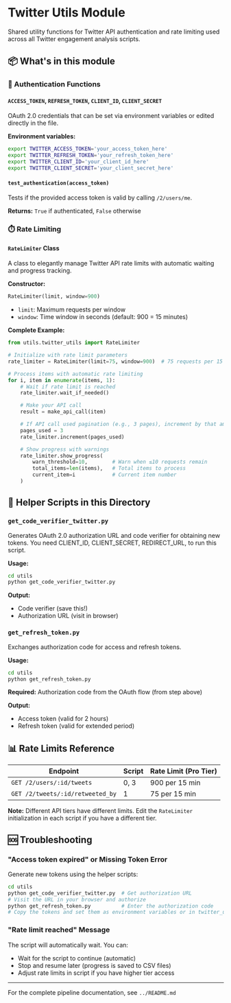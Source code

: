 # Twitter Utils Module

Shared utility functions for Twitter API authentication and rate limiting used across all Twitter engagement analysis scripts.

## 📦 What's in this module

### 🔐 Authentication Functions

#### `ACCESS_TOKEN`, `REFRESH_TOKEN`, `CLIENT_ID`, `CLIENT_SECRET`
OAuth 2.0 credentials that can be set via environment variables or edited directly in the file.

**Environment variables:**
```bash
export TWITTER_ACCESS_TOKEN='your_access_token_here'
export TWITTER_REFRESH_TOKEN='your_refresh_token_here'
export TWITTER_CLIENT_ID='your_client_id_here'
export TWITTER_CLIENT_SECRET='your_client_secret_here'
```

#### `test_authentication(access_token)`
Tests if the provided access token is valid by calling `/2/users/me`.

**Returns:** `True` if authenticated, `False` otherwise


### ⏱️ Rate Limiting

#### `RateLimiter` Class
A class to elegantly manage Twitter API rate limits with automatic waiting and progress tracking.

**Constructor:**
```python
RateLimiter(limit, window=900)
```
- `limit`: Maximum requests per window
- `window`: Time window in seconds (default: 900 = 15 minutes)

**Complete Example:**
```python
from utils.twitter_utils import RateLimiter

# Initialize with rate limit parameters
rate_limiter = RateLimiter(limit=75, window=900)  # 75 requests per 15 minutes

# Process items with automatic rate limiting
for i, item in enumerate(items, 1):
    # Wait if rate limit is reached
    rate_limiter.wait_if_needed()

    # Make your API call
    result = make_api_call(item)

    # If API call used pagination (e.g., 3 pages), increment by that amount
    pages_used = 3
    rate_limiter.increment(pages_used)

    # Show progress with warnings
    rate_limiter.show_progress(
        warn_threshold=10,        # Warn when ≤10 requests remain
        total_items=len(items),   # Total items to process
        current_item=i            # Current item number
    )
```


## 🔧 Helper Scripts in this Directory

### `get_code_verifier_twitter.py`
Generates OAuth 2.0 authorization URL and code verifier for obtaining new tokens.
You need CLIENT_ID, CLIENT_SECRET, REDIRECT_URL, to run this script.

**Usage:**
```bash
cd utils
python get_code_verifier_twitter.py
```

**Output:**
- Code verifier (save this!)
- Authorization URL (visit in browser)

### `get_refresh_token.py`
Exchanges authorization code for access and refresh tokens.

**Usage:**
```bash
cd utils
python get_refresh_token.py
```

**Required:** Authorization code from the OAuth flow (from step above)

**Output:**
- Access token (valid for 2 hours)
- Refresh token (valid for extended period)

## 📊 Rate Limits Reference

| Endpoint | Script | Rate Limit (Pro Tier) |
|----------|--------|----------------------|
| `GET /2/users/:id/tweets` | 0, 3 | 900 per 15 min |
| `GET /2/tweets/:id/retweeted_by` | 1 | 75 per 15 min |

**Note:** Different API tiers have different limits. Edit the `RateLimiter` initialization in each script if you have a different tier.

## 🆘 Troubleshooting

### "Access token expired" or Missing Token Error
Generate new tokens using the helper scripts:
```bash
cd utils
python get_code_verifier_twitter.py  # Get authorization URL
# Visit the URL in your browser and authorize
python get_refresh_token.py          # Enter the authorization code
# Copy the tokens and set them as environment variables or in twitter_utils.py
```

### "Rate limit reached" Message
The script will automatically wait. You can:
- Wait for the script to continue (automatic)
- Stop and resume later (progress is saved to CSV files)
- Adjust rate limits in script if you have higher tier access

---

For the complete pipeline documentation, see `../README.md`
